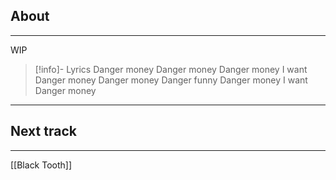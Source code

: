 ## About
___
WIP

>[!info]- Lyrics
> Danger money
> Danger money
> Danger money
> I want Danger money
> Danger money
> Danger funny
> Danger money
> I want Danger money
___

## Next track
___
[[Black Tooth]]
